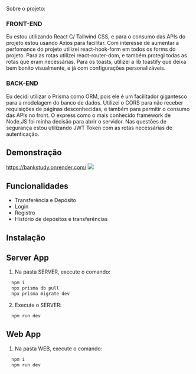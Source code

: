 Sobre o projeto:

### <strong>FRONT-END</strong> <br/>

Eu estou utilizando React C/ Tailwind CSS,
e para o consumo das APIs do projeto estou usando Axios para facilitar.
Com interesse de aumentar a perfomance do projeto utilizei react-hook-form em todos os forms do projeto.
Para as rotas utilizei react-router-dom, e também protegi todas as rotas que eram necessárias.
Para os toasts, utilizei a lib toastify que deixa bem bonito visualmente, e já com configurações personalizáveis.

### <strong>BACK-END</strong>

Eu decidi utilizar o Prisma como ORM, pois ele é um facilitador gigantesco para a modelagem do banco de dados.
Utilizei o CORS para não receber requisições de páginas desconhecidas, e também para permitir o consumo das APIs no front.
O express como o mais conhecido framework de Node.JS foi minha decisão para abrir o servidor.
Nas questões de segurança estou utilizando JWT Token com as rotas necessárias de autenticação.

## Demonstração
https://bankstudy.onrender.com/
![](https://github.com/JohannesAlves/DigitalRepublic/blob/master/APP.gif)

## Funcionalidades

-   Transferência e Depósito
-   Login
-   Registro
-   Histório de depósitos e transferências

## Instalação

## Server App

1. Na pasta SERVER, execute o comando:

```bash
  npm i
  npx prisma db pull
  npx prisma migrate dev
```

2. Execute o SERVER:

```bash
  npm run dev
```

## Web App

1. Na pasta WEB, execute o comando:

```bash
  npm i
  npm run dev
```
